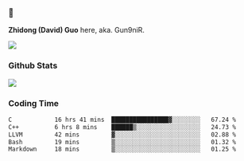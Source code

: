 ### 👋 

**Zhidong (David) Guo** here, aka. Gun9niR.

![](https://komarev.com/ghpvc/?username=Gun9niR&label=Total+Views)

### Github Stats

<img src="https://github-readme-stats.vercel.app/api?username=Gun9niR&count_private=true&show_icons=true&theme=vue-dark&hide_title=true">

### Coding Time

<!--START_SECTION:waka-->

```txt
C            16 hrs 41 mins  ████████████████▓░░░░░░░░   67.24 %
C++          6 hrs 8 mins    ██████▒░░░░░░░░░░░░░░░░░░   24.73 %
LLVM         42 mins         ▓░░░░░░░░░░░░░░░░░░░░░░░░   02.88 %
Bash         19 mins         ▒░░░░░░░░░░░░░░░░░░░░░░░░   01.32 %
Markdown     18 mins         ▒░░░░░░░░░░░░░░░░░░░░░░░░   01.25 %
```

<!--END_SECTION:waka-->
